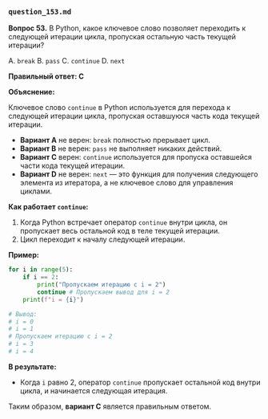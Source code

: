 ### `question_153.md`

**Вопрос 53.** В Python, какое ключевое слово позволяет переходить к следующей итерации цикла, пропуская остальную часть текущей итерации?

A. `break`
B. `pass`
C. `continue`
D. `next`

**Правильный ответ: C**

**Объяснение:**

Ключевое слово `continue` в Python используется для перехода к следующей итерации цикла, пропуская оставшуюся часть кода текущей итерации.

*   **Вариант A** не верен:  `break` полностью прерывает цикл.
*   **Вариант B** не верен: `pass` не выполняет никаких действий.
*   **Вариант C** верен: `continue` используется для пропуска оставшейся части кода текущей итерации.
*  **Вариант D** не верен: `next` — это функция для получения следующего элемента из итератора, а не ключевое слово для управления циклами.

**Как работает `continue`:**

1.  Когда Python встречает оператор `continue` внутри цикла, он пропускает весь остальной код в теле текущей итерации.
2.  Цикл переходит к началу следующей итерации.

**Пример:**

```python
for i in range(5):
    if i == 2:
        print("Пропускаем итерацию с i = 2")
        continue # Пропускаем вывод для i = 2
    print(f"i = {i}")

# Вывод:
# i = 0
# i = 1
# Пропускаем итерацию с i = 2
# i = 3
# i = 4
```

**В результате:**

*  Когда `i` равно 2, оператор `continue` пропускает остальной код внутри цикла, и начинается следующая итерация.

Таким образом, **вариант C** является правильным ответом.
